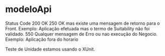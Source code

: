 # modeloApi

Status Code
200 OK
250 OK mas existe uma mensagem de retorno para o Front. Exemplo: Aplicação efetuada mas o termo de Suitability não foi validado.
550 Qualquer mensagem de Erro ou nao execução do Negocio. Exemplo: Aplicação fora do horario

Teste de Unidade estamos usando o XUnit.





